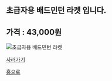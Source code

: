 
초급자용 배드민턴 라켓 입니다.
--------------------

## 가격 : 43,000원

![초급자용 배드민턴 라켓](http://www.badmintonmarket.co.kr/data/shopimages/product/047005006000000011.jpg)

[사러가기](http://www.badmintonmarket.co.kr/front/productdetail.php?productcode=047005006000000011&code=047002001000&sort=)

[홈으로](http://leechangyong.github.io)
